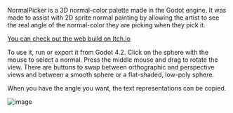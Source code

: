 NormalPicker is a 3D normal-color palette made in the Godot engine. It was made to assist with 2D sprite normal painting by allowing the artist to see the real angle of the normal-color they are picking when they pick it.

[You can check out the web build on Itch.io](https://award-games.itch.io/normalpicker)

To use it, run or export it from Godot 4.2. Click on the sphere with the mouse to select a normal. Press the middle mouse and drag to rotate the view. There are buttons to swap between orthographic and perspective views and between a smooth sphere or a flat-shaded, low-poly sphere.

When you have the angle you want, the text representations can be copied.

![image](https://github.com/awardell/NormalPicker/assets/1361278/5571647e-1fa0-4689-a799-d908e9346575)
